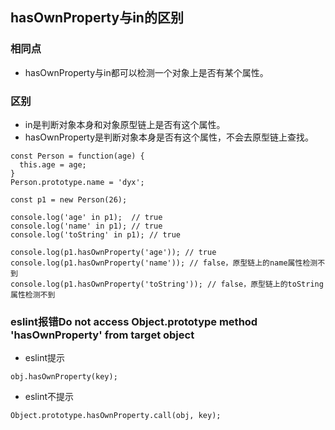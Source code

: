 ## hasOwnProperty与in的区别
### 相同点
- hasOwnProperty与in都可以检测一个对象上是否有某个属性。
### 区别
- in是判断对象本身和对象原型链上是否有这个属性。
- hasOwnProperty是判断对象本身是否有这个属性，不会去原型链上查找。
```
const Person = function(age) {
  this.age = age;
}
Person.prototype.name = 'dyx';

const p1 = new Person(26);

console.log('age' in p1);  // true 
console.log('name' in p1); // true
console.log('toString' in p1); // true

console.log(p1.hasOwnProperty('age')); // true
console.log(p1.hasOwnProperty('name')); // false，原型链上的name属性检测不到
console.log(p1.hasOwnProperty('toString')); // false，原型链上的toString属性检测不到
```
### eslint报错Do not access Object.prototype method 'hasOwnProperty' from target object
- eslint提示
```
obj.hasOwnProperty(key);
```
- eslint不提示
```
Object.prototype.hasOwnProperty.call(obj, key);
```